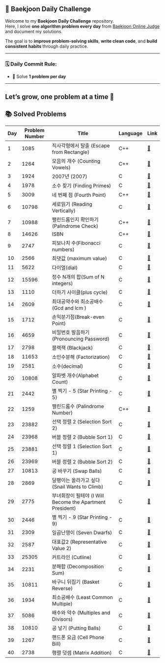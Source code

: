 ## 📘 Baekjoon Daily Challenge

Welcome to my **Baekjoon Daily Challenge** repository.  
Here, I solve **one algorithm problem every day** from [Baekjoon Online Judge](https://www.acmicpc.net/) and document my solutions.

The goal is to **improve problem-solving skills**, **write clean code**, and **build consistent habits** through daily practice.

---

### 🗓️ Daily Commit Rule:
- 🧠 Solve **1 problem per day**

---

Let’s grow, one problem at a time 🚀
---

## 📚 Solved Problems


| Day | Problem Number | Title                          | Language | Link                                           |
|-----|----------------|--------------------------------|----------|------------------------------------------------|
| 1   | 1085           | 직사각형에서 탈출 (Escape from Rectangle)      | C++      | [🔗](https://www.acmicpc.net/problem/1085)    |
| 2   | 1264           | 모음의 개수 (Counting Vowels)                 | C++      | [🔗](https://www.acmicpc.net/problem/1264)    |
| 3   | 1924           | 2007년 (2007)                               | C        | [🔗](https://www.acmicpc.net/problem/1924)    |
| 4   | 1978           | 소수 찾기 (Finding Primes)                     | C        | [🔗](https://www.acmicpc.net/problem/1978)    |
| 5   | 3009           | 네 번째 점 (Fourth Point)                      | C++      | [🔗](https://www.acmicpc.net/problem/3009)    |
| 6   | 10798          | 세로읽기 (Reading Vertically)                  | C        | [🔗](https://www.acmicpc.net/problem/10798)   |
| 7   | 10988          | 팰린드롬인지 확인하기 (Palindrome Check)       | C++      | [🔗](https://www.acmicpc.net/problem/10988)   |
| 8   | 14626          | ISBN                    | C++      | [🔗](https://www.acmicpc.net/problem/14626)   |
| 9   | 2747           | 피보나치 수(Fibonacci numbers)                  | C      | [🔗](https://www.acmicpc.net/problem/2747)   |
| 10   | 2566           | 최댓값 (maximum value)                  | C      | [🔗](https://www.acmicpc.net/problem/2566)   |
| 11   | 5622           | 다이얼(dial)                  | C      | [🔗](https://www.acmicpc.net/problem/5622)   |
| 12   | 15596       | 정수 N개의 합(Sum of N integers)              | C      | [🔗](https://www.acmicpc.net/problem/15596)   |
| 13   | 1110       | 더하기 사이클(plus cycle)              | C      | [🔗](https://www.acmicpc.net/problem/1110)   |
| 14   | 2609       | 최대공약수와 최소공배수(Gcd and lcm )              | C      | [🔗](https://www.acmicpc.net/problem/2609)   |
| 15   | 1712       | 손익분기점(Break-even Point)                         | C      | [🔗](https://www.acmicpc.net/problem/1712)   |
| 16   | 4659       | 비밀번호 발음하기 (Pronouncing Password)             | C      | [🔗](https://www.acmicpc.net/problem/4659)   |
| 17   | 2798       | 블랙잭 (Blackjack)                                   | C      | [🔗](https://www.acmicpc.net/problem/2798)   |
| 18   | 11653      | 소인수분해 (Factorization)                           | C      | [🔗](https://www.acmicpc.net/problem/11653)   |
| 19   | 2581       | 소수(decimal)                                              | C      | [🔗](https://www.acmicpc.net/problem/2581)   |
| 20   | 10808      | 알파벳 개수(Alphabet Count)                                | C      | [🔗](https://www.acmicpc.net/problem/10808)  |
| 21   | 2442      | 별 찍기 - 5 (Star Printing - 5)                            | C      | [🔗](https://www.acmicpc.net/problem/2442)  |
| 22   | 1259      | 팰린드롬수 (Palindrome Number)                            | C++      | [🔗](https://www.acmicpc.net/problem/1259)  |
| 23   | 23882     | 선택 정렬 2 (Selection Sort 2)                             | C      | [🔗](https://www.acmicpc.net/problem/23882)  |
| 24   | 23968     | 버블 정렬 2 (Bubble Sort 1)                               | C      | [🔗](https://www.acmicpc.net/problem/23968)  |
| 25 | 23881 | 선택 정렬 1 (Selection Sort 1) | C  | [🔗](https://www.acmicpc.net/problem/23881) |
| 26 | 23969 | 버블 정렬 2 (Bubble Sort 2) | C | [🔗](https://www.acmicpc.net/problem/23969) |
| 27 | 10813 | 공 바꾸기 (Swap Balls) | C | [🔗](https://www.acmicpc.net/problem/10813) |
| 28 | 2869 | 달팽이는 올라가고 싶다 (Snail Wants to Climb) | C | [🔗](https://www.acmicpc.net/problem/2869) |
| 29 | 2775 | 부녀회장이 될테야 (I Will Become the Apartment President) | C | [🔗](https://www.acmicpc.net/problem/2775) |
| 30 | 2446 | 별 찍기 - 9 (Star Printing - 9) | C | [🔗](https://www.acmicpc.net/problem/2446) |
| 31 | 2309 | 일곱난쟁이 (Seven Dwarfs) | C | [🔗](https://www.acmicpc.net/problem/2309) |
| 32 | 2587 | 대표값2 (Representative Value 2) | C | [🔗](https://www.acmicpc.net/problem/2587) |
| 33 | 25305 | 커트라인 (Cutline) | C | [🔗](https://www.acmicpc.net/problem/25305) |
| 34   | 2231      | 분해합 (Decomposition Sum)  | C    | [🔗](https://www.acmicpc.net/problem/2231) |
| 35   | 10811     | 바구니 뒤집기 (Basket Reverse)| C    | [🔗](https://www.acmicpc.net/problem/10811) |
| 36   | 1934      | 최소공배수 (Least Common Multiple) | C    | [🔗](https://www.acmicpc.net/problem/1934) |
| 37   | 5086      | 배수와 약수 (Multiples and Divisors) | C    | [🔗](https://www.acmicpc.net/problem/5086) |
| 38 | 10810 | 공 넣기 (Putting Balls) | C | [🔗](https://www.acmicpc.net/problem/10810) |
| 39 | 1267 | 핸드폰 요금 (Cell Phone Bill) | C | [🔗](https://www.acmicpc.net/problem/1267) |
| 40   | 2738      | 행렬 덧셈 (Matrix Addition) | C | [🔗](https://www.acmicpc.net/problem/2738) |